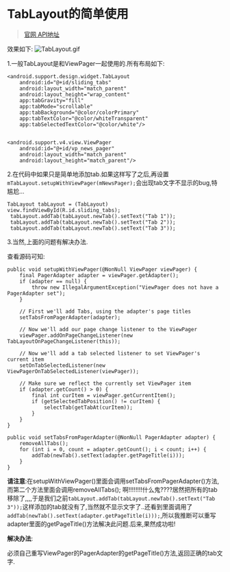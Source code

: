 # TabLayout的简单使用

> [官网 API地址](https://developer.android.com/reference/android/support/design/widget/TabLayout.html)

效果如下:
![TabLayout.gif](https://ooo.0o0.ooo/2017/06/06/59364aa659eaf.gif)

1.一般TabLayout是和ViewPager一起使用的.所有布局如下:

	<android.support.design.widget.TabLayout
        android:id="@+id/sliding_tabs"
        android:layout_width="match_parent"
        android:layout_height="wrap_content"
        app:tabGravity="fill"
        app:tabMode="scrollable"
        app:tabBackground="@color/colorPrimary"
        app:tabTextColor="@color/whiteTransparent"
        app:tabSelectedTextColor="@color/white"/>


    <android.support.v4.view.ViewPager
        android:id="@+id/vp_news_pager"
        android:layout_width="match_parent"
        android:layout_height="match_parent"/>

2.在代码中如果只是简单地添加tab.如果这样写了之后,再设置`mTabLayout.setupWithViewPager(mNewsPager);`会出现tab文字不显示的bug,特尴尬...
	
	TabLayout tabLayout = (TabLayout) view.findViewById(R.id.sliding_tabs);
	 tabLayout.addTab(tabLayout.newTab().setText("Tab 1"));
	 tabLayout.addTab(tabLayout.newTab().setText("Tab 2"));
	 tabLayout.addTab(tabLayout.newTab().setText("Tab 3"));

3.当然,上面的问题有解决办法.

查看源码可知:

	public void setupWithViewPager(@NonNull ViewPager viewPager) {
	    final PagerAdapter adapter = viewPager.getAdapter();
	    if (adapter == null) {
	        throw new IllegalArgumentException("ViewPager does not have a PagerAdapter set");
	    }
	
	    // First we'll add Tabs, using the adapter's page titles
	    setTabsFromPagerAdapter(adapter);
	
	    // Now we'll add our page change listener to the ViewPager
	    viewPager.addOnPageChangeListener(new TabLayoutOnPageChangeListener(this));
	
	    // Now we'll add a tab selected listener to set ViewPager's current item
	    setOnTabSelectedListener(new ViewPagerOnTabSelectedListener(viewPager));
	
	    // Make sure we reflect the currently set ViewPager item
	    if (adapter.getCount() > 0) {
	        final int curItem = viewPager.getCurrentItem();
	        if (getSelectedTabPosition() != curItem) {
	            selectTab(getTabAt(curItem));
	        }
	    }
	}

	public void setTabsFromPagerAdapter(@NonNull PagerAdapter adapter) {
	    removeAllTabs();
	    for (int i = 0, count = adapter.getCount(); i < count; i++) {
	        addTab(newTab().setText(adapter.getPageTitle(i)));
	    }
	}

**请注意**:在setupWithViewPager()里面会调用setTabsFromPagerAdapter()方法,而第二个方法里面会调用removeAllTabs();
啊!!!!!!!!什么鬼????居然把所有的tab移除了,,,,于是我们之前`tabLayout.addTab(tabLayout.newTab().setText("Tab 3"));`这样添加的tab就没有了,当然就不显示文字了..还看到里面调用了`addTab(newTab().setText(adapter.getPageTitle(i)));`,所以我推断可以重写adapter里面的getPageTitle()方法解决此问题.后来,果然成功啦!

**解决办法**:

必须自己重写ViewPager的PagerAdapter的getPageTitle()方法,返回正确的tab文字.
